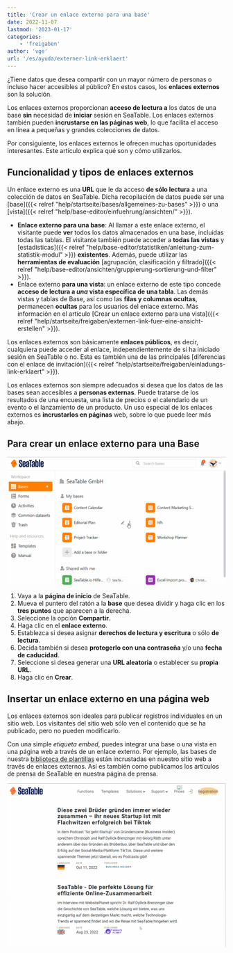 ```yaml
---
title: 'Crear un enlace externo para una base'
date: 2022-11-07
lastmod: '2023-01-17'
categories:
    - 'freigaben'
author: 'vge'
url: '/es/ayuda/externer-link-erklaert'
---
```


¿Tiene datos que desea compartir con un mayor número de personas o incluso hacer accesibles al público? En estos casos, los **enlaces externos** son la solución.

Los enlaces externos proporcionan **acceso de lectura a** los datos de una base **sin** necesidad de **iniciar** sesión en SeaTable. Los enlaces externos también pueden **incrustarse en las páginas web**, lo que facilita el acceso en línea a pequeñas y grandes colecciones de datos.

Por consiguiente, los enlaces externos le ofrecen muchas oportunidades interesantes. Este artículo explica qué son y cómo utilizarlos.

## Funcionalidad y tipos de enlaces externos

Un enlace externo es una **URL** que le da acceso **de sólo lectura** a una colección de datos en SeaTable. Dicha recopilación de datos puede ser una [base]({{< relref "help/startseite/bases/allgemeines-zu-bases" >}}) o una [vista]({{< relref "help/base-editor/einfuehrung/ansichten/" >}}).

- **Enlace externo para una base**: Al llamar a este enlace externo, el visitante puede **ver** todos los datos almacenados en una base, incluidas todas las tablas. El visitante también puede acceder a **todas las vistas** y [estadísticas]({{< relref "help/base-editor/statistiken/anleitung-zum-statistik-modul" >}}) **existentes**. Además, puede utilizar las **herramientas de evaluación** [agrupación, clasificación y filtrado]({{< relref "help/base-editor/ansichten/gruppierung-sortierung-und-filter" >}}).
- Enlace externo **para una vista**: un enlace externo de este tipo concede **acceso de lectura a _una_ vista específica de una tabla**. Las demás vistas y tablas de Base, así como las **filas y columnas ocultas**, permanecen **ocultas** para los usuarios del enlace externo. Más información en el artículo [Crear un enlace externo para una vista]({{< relref "help/startseite/freigaben/externen-link-fuer-eine-ansicht-erstellen" >}}).

Los enlaces externos son básicamente **enlaces públicos**, es decir, cualquiera puede acceder al enlace, independientemente de si ha iniciado sesión en SeaTable o no. Esta es también una de las principales [diferencias con el enlace de invitación]({{< relref "help/startseite/freigaben/einladungs-link-erklaert" >}}).

Los enlaces externos son siempre adecuados si desea que los datos de las bases sean accesibles a **personas externas**. Puede tratarse de los resultados de una encuesta, una lista de precios o el calendario de un evento o el lanzamiento de un producto. Un uso especial de los enlaces externos es **incrustarlos en páginas** web, sobre lo que puede leer más abajo.

## Para crear un enlace externo para una Base

![Enlace externo explicado](images/Externer-Link-erklaert.gif)

1. Vaya a la **página de inicio** de SeaTable.
2. Mueva el puntero del ratón a la **base** que desea dividir y haga clic en los **tres puntos** que aparecen a la derecha.
3. Seleccione la opción **Compartir**.
4. Haga clic en el **enlace externo**.
5. Establezca si desea asignar **derechos de lectura y escritura** o sólo **de lectura**.
6. Decida también si desea **protegerlo con una contraseña** y/o una **fecha de caducidad**.
7. Seleccione si desea generar una **URL aleatoria** o establecer su **propia URL**.
8. Haga clic en **Crear**.

## Insertar un enlace externo en una página web

Los enlaces externos son ideales para publicar registros individuales en un sitio web. Los visitantes del sitio web sólo ven el contenido que se ha publicado, pero no pueden modificarlo.

Con una simple _etiqueta embed_, puedes integrar una base o una vista en una página web a través de un enlace externo. Por ejemplo, las bases de nuestra [biblioteca de plantillas](https://seatable.io/vorlagen/) están incrustadas en nuestro sitio web a través de enlaces externos. Así es también como publicamos los artículos de prensa de SeaTable en nuestra página de prensa.

![Insertar un enlace externo en una página web](images/externer-link-in-webseite.gif)
